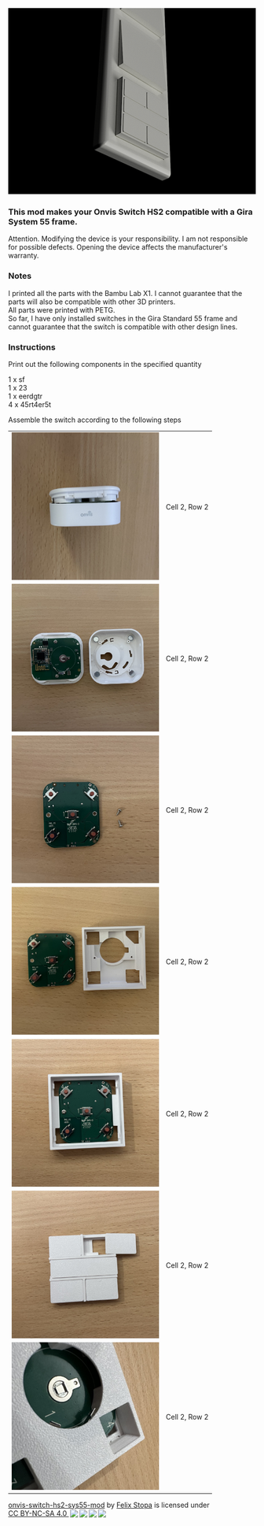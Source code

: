 
<img alt="header" src="docs/header.png">

<h3>This mod makes your Onvis Switch HS2 compatible with a Gira System 55 frame.</h3>

<p>Attention. Modifying the device is your responsibility. I am not responsible for possible defects. Opening the device affects the manufacturer's warranty.</p>

<h3>Notes</h3>
<p>
  I printed all the parts with the Bambu Lab X1. I cannot guarantee that the parts will also be compatible with other 3D printers.<br>
  All parts were printed with PETG.<br>
  So far, I have only installed switches in the Gira Standard 55 frame and cannot guarantee that the switch is compatible with other design lines.<br>
  
</p>

<h3>Instructions</h3>

<p>Print out the following components in the specified quantity</p>
<p>
  1 x sf<br>
  1 x 23<br>
  1 x eerdgtr<br>
  4 x 45rt4er5t<br>
</p>
<p>Assemble the switch according to the following steps</p>
<table border="0"> 
  <tr> 
    <td><img width="300" alt="step_1" src="docs/step_1.jpg"></td> 
    <td>Cell 2, Row 2</td> 
  </tr>
  <tr> 
    <td><img width="300" alt="step_2" src="docs/step_2.jpg"></td>
    <td>Cell 2, Row 2</td> 
  </tr>
  <tr> 
    <td><img width="300" alt="step_2" src="docs/step_3.jpg"></td>
    <td>Cell 2, Row 2</td> 
  </tr>
  <tr> 
    <td><img width="300" alt="step_2" src="docs/step_4.jpg"></td>
    <td>Cell 2, Row 2</td> 
  </tr>
  <tr> 
    <td><img width="300" alt="step_2" src="docs/step_5.jpg"></td>
    <td>Cell 2, Row 2</td> 
  </tr>
  <tr> 
    <td><img width="300" alt="step_2" src="docs/step_6.jpg"></td>
    <td>Cell 2, Row 2</td> 
  </tr>
  <tr> 
    <td><img width="300" alt="step_2" src="docs/step_7.jpg"></td>
    <td>Cell 2, Row 2</td> 
  </tr>
</table>










<p xmlns:cc="http://creativecommons.org/ns#" xmlns:dct="http://purl.org/dc/terms/"><a property="dct:title" rel="cc:attributionURL" href="https://github.com/FelixStopa/onvis-switch-hs2-sys55-mod">onvis-switch-hs2-sys55-mod</a> by <a rel="cc:attributionURL dct:creator" property="cc:attributionName" href="https://github.com/FelixStopa">Felix Stopa</a> is licensed under <a href="http://creativecommons.org/licenses/by-nc-sa/4.0/?ref=chooser-v1" target="_blank" rel="license noopener noreferrer" style="display:inline-block;">CC BY-NC-SA 4.0 <img style="height:22px!important;margin-left:3px;vertical-align:text-bottom;" src="https://mirrors.creativecommons.org/presskit/icons/cc.svg?ref=chooser-v1"><img style="height:22px!important;margin-left:3px;vertical-align:text-bottom;" src="https://mirrors.creativecommons.org/presskit/icons/by.svg?ref=chooser-v1"><img style="height:22px!important;margin-left:3px;vertical-align:text-bottom;" src="https://mirrors.creativecommons.org/presskit/icons/nc.svg?ref=chooser-v1"><img style="height:22px!important;margin-left:3px;vertical-align:text-bottom;" src="https://mirrors.creativecommons.org/presskit/icons/sa.svg?ref=chooser-v1"></a></p>
